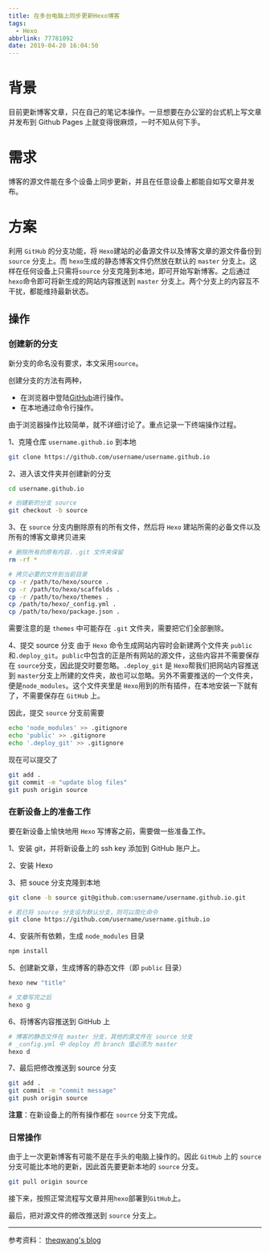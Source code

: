 ```yaml
---
title: 在多台电脑上同步更新Hexo博客
tags:
  - Hexo
abbrlink: 77781092
date: 2019-04-20 16:04:50
---
```


# 背景
目前更新博客文章，只在自己的笔记本操作。一旦想要在办公室的台式机上写文章并发布到
Github Pages 上就变得很麻烦，一时不知从何下手。


# 需求
博客的源文件能在多个设备上同步更新，并且在任意设备上都能自如写文章并发布。

# 方案
利用 `GitHub` 的分支功能，将 `Hexo`建站的必备源文件以及博客文章的源文件备份到 `source` 分支上。而 `hexo`生成的静态博客文件仍然放在默认的 `master` 分支上。这样在任何设备上只需将`source` 分支克隆到本地，即可开始写新博客。之后通过 `hexo`命令即可将新生成的网站内容推送到 `master` 分支上。两个分支上的内容互不干扰，都能维持最新状态。

## 操作

### 创建新的分支
新分支的命名没有要求，本文采用`source`。

创建分支的方法有两种，
- 在浏览器中登陆[GitHub](https://github.com)进行操作。
- 在本地通过命令行操作。

由于浏览器操作比较简单，就不详细讨论了。重点记录一下终端操作过程。

1、克隆仓库 `username.github.io` 到本地
```bash
git clone https://github.com/username/username.github.io
```

2、进入该文件夹并创建新的分支
```bash
cd username.github.io

# 创建新的分支 source
git checkout -b source
```

3、在 `source` 分支内删除原有的所有文件，然后将 `Hexo`
建站所需的必备文件以及所有的博客文章拷贝进来

```bash
# 删除所有的原有内容，.git 文件夹保留
rm -rf *

# 拷贝必要的文件到当前目录
cp -r /path/to/hexo/source .
cp -r /path/to/hexo/scaffolds .
cp -r /path/to/hexo/themes .
cp /path/to/hexo/_config.yml .
cp /path/to/hexo/package.json .
```

需要注意的是 `themes` 中可能存在 `.git` 文件夹，需要把它们全部删除。

4、提交 source 分支
由于 `Hexo` 命令生成网站内容时会新建两个文件夹 `public` 和`.deploy_git`。`public`中包含的正是所有网站的源文件，这些内容并不需要保存在 `source`分支，因此提交时要忽略。`.deploy_git` 是 `Hexo`帮我们把网站内容推送到 `master`分支上所建的文件夹，故也可以忽略。另外不需要推送的一个文件夹，便是`node_modules`。这个文件夹里是 `Hexo`用到的所有插件，在本地安装一下就有了，不需要保存在 `GitHub` 上。

因此，提交 `source` 分支前需要

```bash
echo 'node_modules' >> .gitignore
echo 'public' >> .gitignore
echo '.deploy_git' >> .gitignore
```

现在可以提交了

```bash
git add .
git commit -m "update blog files"
git push origin source
```

### 在新设备上的准备工作
要在新设备上愉快地用 `Hexo` 写博客之前，需要做一些准备工作。

1、安装 git，并将新设备上的 ssh key 添加到 GitHub 账户上。

2、安装 Hexo

3、把 souce 分支克隆到本地

```bash
git clone -b source git@github.com:username/username.github.io.git

# 若已将 source 分支设为默认分支，则可以简化命令
git clone https://github.com/username/username.github.io
```

4、安装所有依赖，生成 `node_modules` 目录
```bash
npm install
```

5、创建新文章，生成博客的静态文件（即 `public` 目录）
```bash
hexo new "title"

# 文章写完之后
hexo g
```

6、将博客内容推送到 GitHub 上
```bash
# 博客的静态文件在 master 分支，其他的源文件在 source 分支
# _config.yml 中 deploy 的 branch 值必须为 master
hexo d
```

7、最后把修改推送到 source 分支
```bash
git add .
git commit -m "commit message"
git push origin source
```

**注意**：在新设备上的所有操作都在 `source` 分支下完成。

### 日常操作
由于上一次更新博客有可能不是在手头的电脑上操作的。因此 `GitHub` 上的 `source` 分支可能比本地的更新，因此首先要更新本地的 `source` 分支。

```bash
git pull origin source
```

接下来，按照正常流程写文章并用`hexo`部署到`GitHub`上。

最后，把对源文件的修改推送到 `source` 分支上。


---
参考资料：
[theqwang's blog](https://theqwang.github.io/2017/03/17/在多台电脑间使用hexo/#more)
